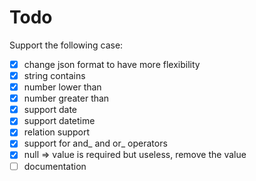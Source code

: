 # Todo

Support the following case:
 - [x] change json format to have more flexibility
 - [x] string contains
 - [x] number lower than
 - [x] number greater than
 - [x] support date
 - [x] support datetime
 - [x] relation support
 - [x] support for and_ and or_ operators
 - [x] null => value is required but useless, remove the value
 - [ ] documentation